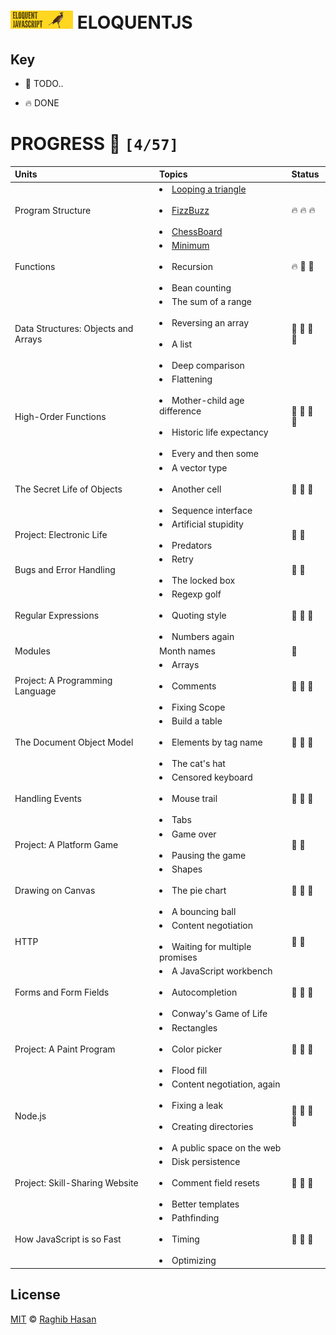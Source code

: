 # ![EJS](./ejs-logo.png) ELOQUENTJS

## Key

*   🚧 TODO..

*   🔥 DONE

# PROGRESS 🚀 `[4/57]`

|    Units        |    Topics      |  Status |
| :-------------  | :------------- | :--------------- |
| Program Structure | <li>[Looping a triangle](./challenges/looping-a-triangle.js)</li><br><li>[FizzBuzz](./challenges/fizzBuzz.js)</li><br> <li>[ChessBoard](./challenges/chessBoard.js)</li> |  🔥   🔥   🔥 |
| Functions | <li>[Minimum](./challenges/minimum.js)</li><br><li>Recursion</li><br> <li>Bean counting</li> |  🔥   🚧   🚧 |
| Data Structures: Objects and Arrays | <li>The sum of a range</li><br><li>Reversing an array</li><br><li>A list</li><br><li>Deep comparison</li> | 🚧   🚧   🚧   🚧 |
| High-Order Functions | <li>Flattening</li><br><li>Mother-child age difference</li><br><li>Historic life expectancy</li><br><li>Every and then some</li> | 🚧   🚧   🚧   🚧 |
| The Secret Life of Objects | <li>A vector type</li><br><li>Another cell</li><br><li>Sequence interface</li> |  🚧   🚧   🚧 |
| Project: Electronic Life | <li>Artificial stupidity</li><br><li>Predators</li> |  🚧   🚧 |
| Bugs and Error Handling | <li>Retry</li><br><li>The locked box</li> |  🚧   🚧 |
| Regular Expressions | <li>Regexp golf</li><br><li>Quoting style</li><br><li>Numbers again</li> | 🚧 🚧 🚧 |
| Modules | Month names | 🚧 |
| Project: A Programming Language | <li>Arrays</li><br><li>Comments</li><br><li>Fixing Scope</li> | 🚧 🚧 🚧 |
| The Document Object Model | <li>Build a table</li><br><li>Elements by tag name</li><br><li>The cat's hat</li> | 🚧 🚧 🚧 |
| Handling Events | <li>Censored keyboard</li><br><li>Mouse trail</li><br><li>Tabs</li> | 🚧 🚧 🚧 |
| Project: A Platform Game | <li>Game over</li><br><li>Pausing the game</li> | 🚧 🚧 |
| Drawing on Canvas | <li>Shapes</li><br><li>The pie chart</li><br><li>A bouncing ball</li> | 🚧 🚧 🚧 |
| HTTP | <li>Content negotiation</li><br><li>Waiting for multiple promises</li> | 🚧 🚧 |
| Forms and Form Fields | <li>A JavaScript workbench</li><br><li>Autocompletion</li><br><li>Conway's Game of Life</li> | 🚧 🚧 🚧 |
| Project: A Paint Program | <li>Rectangles</li><br><li>Color picker</li><br><li>Flood fill</li> | 🚧 🚧 🚧 |
| Node.js | <li>Content negotiation, again</li><br><li>Fixing a leak</li><br><li>Creating directories</li><br><li>A public space on the web</li> | 🚧 🚧 🚧 🚧 |
| Project: Skill-Sharing Website | <li>Disk persistence</li><br><li>Comment field resets</li><br><li>Better templates</li> | 🚧 🚧 🚧 |
| How JavaScript is so Fast | <li>Pathfinding</li><br><li>Timing</li><br><li>Optimizing</li> | 🚧 🚧 🚧 |

## License
[MIT](./license) © [Raghib Hasan](http://raghibm.com/)
